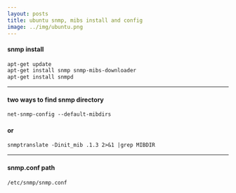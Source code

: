 ```yaml
---
layout: posts
title: ubuntu snmp, mibs install and config
image: ../img/ubuntu.png
---
```


#### snmp install

```markdown
apt-get update
apt-get install snmp snmp-mibs-downloader
apt-get install snmpd
```

* * *

#### two ways to find snmp directory

```markdown
net-snmp-config --default-mibdirs
```

#### or

```markdown
snmptranslate -Dinit_mib .1.3 2>&1 |grep MIBDIR
```

* * *

#### snmp.conf path

```markdown
/etc/snmp/snmp.conf
```
